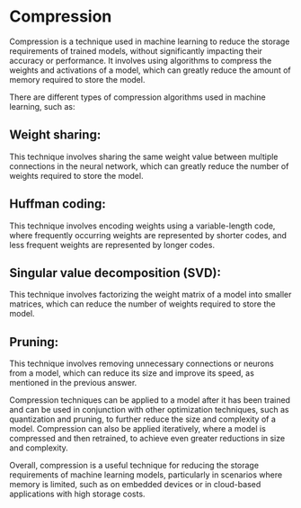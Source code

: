 # Compression

Compression is a technique used in machine learning to reduce the storage requirements of trained models, without significantly impacting their accuracy or performance. It involves using algorithms to compress the weights and activations of a model, which can greatly reduce the amount of memory required to store the model.

There are different types of compression algorithms used in machine learning, such as:

## Weight sharing:

This technique involves sharing the same weight value between multiple connections in the neural network, which can greatly reduce the number of weights required to store the model.

## Huffman coding:

This technique involves encoding weights using a variable-length code, where frequently occurring weights are represented by shorter codes, and less frequent weights are represented by longer codes.

## Singular value decomposition (SVD):

This technique involves factorizing the weight matrix of a model into smaller matrices, which can reduce the number of weights required to store the model.

## Pruning:

This technique involves removing unnecessary connections or neurons from a model, which can reduce its size and improve its speed, as mentioned in the previous answer.

Compression techniques can be applied to a model after it has been trained and can be used in conjunction with other optimization techniques, such as quantization and pruning, to further reduce the size and complexity of a model. Compression can also be applied iteratively, where a model is compressed and then retrained, to achieve even greater reductions in size and complexity.

Overall, compression is a useful technique for reducing the storage requirements of machine learning models, particularly in scenarios where memory is limited, such as on embedded devices or in cloud-based applications with high storage costs.

